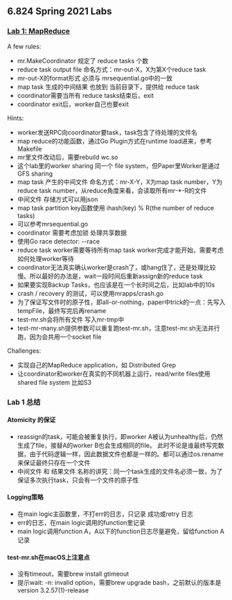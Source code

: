 ## 6.824 Spring 2021 Labs

### [Lab 1: MapReduce](http://nil.csail.mit.edu/6.824/2021/labs/lab-mr.html)

A few rules:

- mr.MakeCoordinator 规定了 reduce tasks 个数
- reduce task output file 命名方式：mr-out-X，X为第X个reduce task
- mr-out-X的format形式 必须与 mrsequential.go中的一致
- map task 生成的中间结果 也放到 当前目录下，提供给 reduce task
- coordinator需要当所有 reduce tasks结束后，exit
- coordinator exit后，worker自己也要exit

Hints:

- worker发送RPC向coordinator要task，task包含了待处理的文件名
- map reduce的功能函数，通过Go Plugin方式在runtime load进来，参考Makefile
- mr里文件改动后，需要rebuild wc.so
- 这个lab里的worker sharing 同一个 file system，但Paper里Worker是通过GFS sharing
- map task 产生的中间文件 命名方式：mr-X-Y，X为map task number，Y为reduce task number，从reduce角度来看，会读取所有mr-*-R的文件
- 中间文件 存储方式可以用json
- map task partition key函数使用 ihash(key) % R(the number of reduce tasks)
- 可以参考mrsequential.go
- coordinator 需要考虑加锁 处理共享数据
- 使用Go race detector: --race
- reduce task worker需要等待所有map task worker完成才能开始，需要考虑如何处理worker等待
- coordinator无法真实确认worker是crash了，或hang住了，还是处理比较慢。所以最好的办法是，wait一段时间后重新assign新的reduce task
- 如果要实现Backup Tasks，也应该是在一个长时间之后，比如lab中的10s
- crash / recovery 的测试，可以使用mrapps/crash.go
- 为了保证写文件时的原子性，即all-or-nothing，paper中trick的一点：先写入tempFile，最终写完后再rename
- test-mr.sh会将所有文件 写入mr-tmp中
- test-mr-many.sh提供参数可以重复跑test-mr.sh，注意test-mr.sh无法并行跑，因为会共用一个socket file

Challenges:

- 实现自己的MapReduce application，如 Distributed Grep
- 让coordinator和worker在真实的不同机器上运行，read/write files使用shared file system 比如S3

### Lab 1 总结

#### Atomicity 的保证

- reassign的task，可能会被重复执行，即worker A被认为unhealthy后，仍然生成了file，接替A的worker B也会生成相同的file。
  此时不论是谁最终写完数据，由于代码逻辑一样，因此数据文件也都是一样的。都可以通过os.rename来保证最终只存在一个文件
- 中间文件 和 结果文件 名称的讲究：同一个task生成的文件名必须一致，为了保证多次执行task，只会有一个文件的原子性

#### Logging策略

- 在main logic主函数里，不打err的日志，只记录 成功或retry 日志
- err的日志，在main logic调用的function里记录
- main logic调用function A，A以下的function日志尽量避免，留给function A记录

#### test-mr.sh在macOS上注意点

- 没有timeout，需要brew install gtimeout
- 提示wait: -n: invalid option，需要brew upgrade bash，之前默认的版本是version 3.2.57(1)-release

